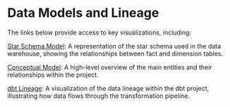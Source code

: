 # Data Models and Lineage

The links below provide access to key visualizations, including:

[Star Schema Model](https://drive.google.com/file/d/1hDCftXRZ9r-GGlTl2MnUjngQQi0iLuVr/view?usp=sharing): A representation of the star schema used in the data warehouse, showing the relationships between fact and dimension tables.

[Conceptual Model](https://drive.google.com/file/d/1oM8FZEFLd7lISJjFqTqudz5xuwvE0sPX/view?usp=sharing): A high-level overview of the main entities and their relationships within the project.

[dbt Lineage](https://drive.google.com/file/d/1U8ZXNQRqYqyGyAZ5wYG3Y3Xbve8zjaLA/view?usp=sharing): A visualization of the data lineage within the dbt project, illustrating how data flows through the transformation pipeline.
